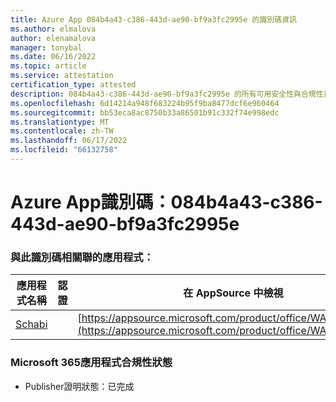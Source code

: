 ```yaml
---
title: Azure App 084b4a43-c386-443d-ae90-bf9a3fc2995e 的識別碼資訊
ms.author: elmalova
author: elenamalova
manager: tonybal
ms.date: 06/16/2022
ms.topic: article
ms.service: attestation
certification_type: attested
description: 084b4a43-c386-443d-ae90-bf9a3fc2995e 的所有可用安全性與合規性資訊。
ms.openlocfilehash: 6d14214a948f683224b95f9ba8477dcf6e960464
ms.sourcegitcommit: bb53eca8ac8750b33a86501b91c332f74e998edc
ms.translationtype: MT
ms.contentlocale: zh-TW
ms.lasthandoff: 06/17/2022
ms.locfileid: "66132758"
---
```

# <a name="azure-app-id-084b4a43-c386-443d-ae90-bf9a3fc2995e"></a>Azure App識別碼：084b4a43-c386-443d-ae90-bf9a3fc2995e


### <a name="apps-associated-with-this-id"></a>與此識別碼相關聯的應用程式：
| **應用程式名稱** | **認證** | **在 AppSource 中檢視** |
|--------------|---------------|-----------------------|
| [Schabi](../forward/WA200003728.md) |  | [https://appsource.microsoft.com/product/office/WA200003728](https://appsource.microsoft.com/product/office/WA200003728) |

### <a name="microsoft-365-app-compliance-status"></a>Microsoft 365應用程式合規性狀態
- Publisher證明狀態：已完成
